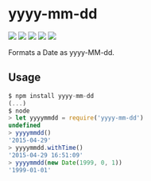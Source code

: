 # yyyy-mm-dd

[![][build-img]][build]
[![][coverage-img]][coverage]
[![][dependencies-img]][dependencies]
[![][devdependencies-img]][devdependencies]
[![][version-img]][version]

Formats a Date as yyyy-MM-dd.

[build]:               https://travis-ci.org/tallesl/node-yyyy-mm-dd
[build-img]:           https://travis-ci.org/tallesl/node-yyyy-mm-dd.svg
[coverage]:            https://coveralls.io/r/tallesl/node-yyyy-mm-dd?branch=master
[coverage-img]:        https://coveralls.io/repos/tallesl/node-yyyy-mm-dd/badge.svg?branch=master
[dependencies]:        https://david-dm.org/tallesl/node-yyyy-mm-dd
[dependencies-img]:    https://david-dm.org/tallesl/node-yyyy-mm-dd.svg
[devdependencies]:     https://david-dm.org/tallesl/node-yyyy-mm-dd#info=devDependencies
[devDependencies-img]: https://david-dm.org/tallesl/node-yyyy-mm-dd/dev-status.svg
[version]:             https://npmjs.com/package/yyyy-mm-dd
[version-img]:         https://badge.fury.io/js/yyyy-mm-dd.svg

## Usage

```js
$ npm install yyyy-mm-dd
(...)
$ node
> let yyyymmdd = require('yyyy-mm-dd')
undefined
> yyyymmdd()
'2015-04-29'
> yyyymmdd.withTime()
'2015-04-29 16:51:09'
> yyyymmdd(new Date(1999, 0, 1))
'1999-01-01'
```

